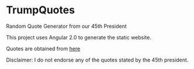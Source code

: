# TrumpQuotes
Random Quote Generator from our 45th President

This project uses Angular 2.0 to generate the static website. 

Quotes are obtained from [here](api.whatdoestrumpthink.com)

Disclaimer: I do not endorse any of the quotes stated by the 45th president.
